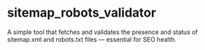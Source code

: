 # sitemap_robots_validator
A simple tool that fetches and validates the presence and status of sitemap.xml and robots.txt files — essential for SEO health.
